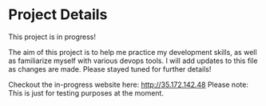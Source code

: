 # Project Details

This project is in progress!

The aim of this project is to help me practice my development skills, as well as familiarize myself with various devops tools. I will add updates to this file as changes are made. Please stayed tuned for further details!

Checkout the in-progress website here: http://35.172.142.48
Please note: This is just for testing purposes at the moment.   
